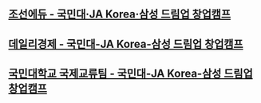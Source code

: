 ## [조선에듀 - 국민대·JA Korea·삼성 드림업 창업캠프](https://edu.chosun.com/site/data/html_dir/2022/11/29/2022112901769.html)

## [데일리경제 - 국민대-JA Korea-삼성 드림업 창업캠프](http://www.kdpress.co.kr/news/articleView.html?idxno=116670)

## [국민대학교 국제교류팀 - 국민대-JA Korea-삼성 드림업 창업캠프](https://iat.kookmin.ac.kr/international/community/newnhot/newsplus/1074240?pn=0)